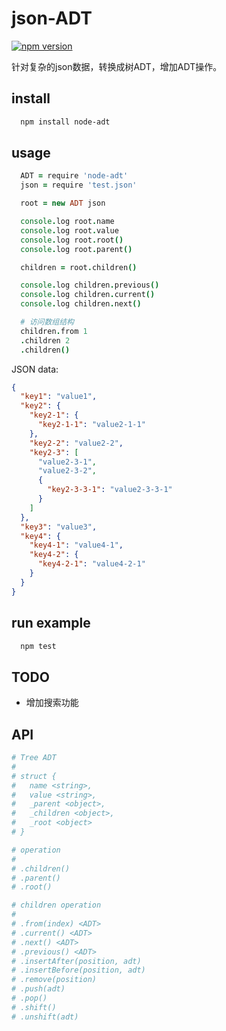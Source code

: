 # json-ADT

[![npm version](https://badge.fury.io/js/node-adt.svg)](http://badge.fury.io/js/node-adt)

针对复杂的json数据，转换成树ADT，增加ADT操作。

## install

```sh
  npm install node-adt
```

## usage

```coffee
  ADT = require 'node-adt'
  json = require 'test.json'

  root = new ADT json

  console.log root.name
  console.log root.value
  console.log root.root()
  console.log root.parent()

  children = root.children()

  console.log children.previous()
  console.log children.current()
  console.log children.next()

  # 访问数组结构
  children.from 1
  .children 2
  .children()

```

JSON data:

```json
{
  "key1": "value1",
  "key2": {
    "key2-1": {
      "key2-1-1": "value2-1-1"
    },
    "key2-2": "value2-2",
    "key2-3": [
      "value2-3-1",
      "value2-3-2",
      {
        "key2-3-3-1": "value2-3-3-1"
      }
    ]
  },
  "key3": "value3",
  "key4": {
    "key4-1": "value4-1",
    "key4-2": {
      "key4-2-1": "value4-2-1"
    }
  }
}

```

## run example

```sh
  npm test
```

## TODO

+ 增加搜索功能

## API

```coffee
# Tree ADT
#
# struct {
#   name <string>,
#   value <string>,
#   _parent <object>,
#   _children <object>,
#   _root <object>
# }

# operation
#
# .children()
# .parent()
# .root()

# children operation
#
# .from(index) <ADT>
# .current() <ADT>
# .next() <ADT>
# .previous() <ADT>
# .insertAfter(position, adt)
# .insertBefore(position, adt)
# .remove(position)
# .push(adt)
# .pop()
# .shift()
# .unshift(adt)
```
